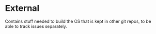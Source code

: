 # External

Contains stuff needed to build the OS that is kept in other
git repos, to be able to track issues separately.